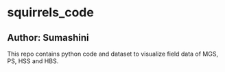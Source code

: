 # squirrels_code

## Author: Sumashini

This repo contains python code and dataset to visualize field data of MGS, PS, HSS and HBS.
